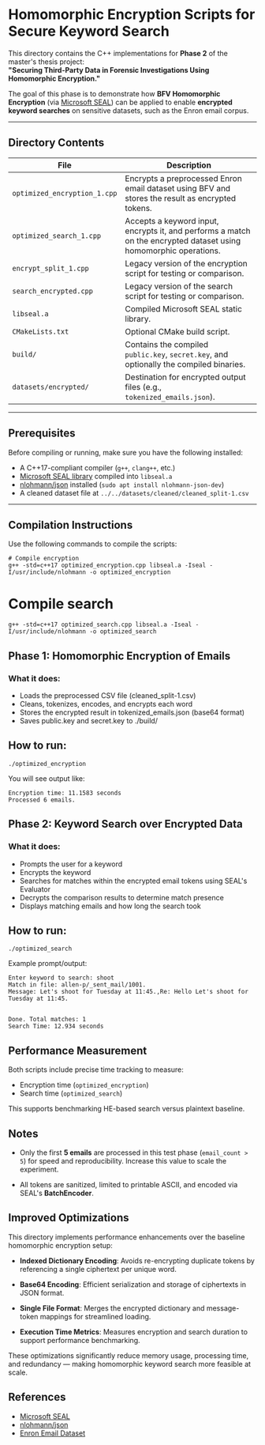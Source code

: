 # Homomorphic Encryption Scripts for Secure Keyword Search

This directory contains the C++ implementations for **Phase 2** of the master's thesis project:  
**"Securing Third-Party Data in Forensic Investigations Using Homomorphic Encryption."**

The goal of this phase is to demonstrate how **BFV Homomorphic Encryption** (via [Microsoft SEAL](https://github.com/microsoft/SEAL)) can be applied to enable **encrypted keyword searches** on sensitive datasets, such as the Enron email corpus.

---

## Directory Contents

| File                          | Description |
|-------------------------------|-------------|
| `optimized_encryption_1.cpp`    | Encrypts a preprocessed Enron email dataset using BFV and stores the result as encrypted tokens. |
| `optimized_search_1.cpp`        | Accepts a keyword input, encrypts it, and performs a match on the encrypted dataset using homomorphic operations. |
| `encrypt_split_1.cpp`         | Legacy version of the encryption script for testing or comparison. |
| `search_encrypted.cpp`        | Legacy version of the search script for testing or comparison. |
| `libseal.a`                   | Compiled Microsoft SEAL static library. |
| `CMakeLists.txt`              | Optional CMake build script. |
| `build/`                      | Contains the compiled `public.key`, `secret.key`, and optionally the compiled binaries. |
| `datasets/encrypted/`         | Destination for encrypted output files (e.g., `tokenized_emails.json`). |

---

## Prerequisites

Before compiling or running, make sure you have the following installed:

- A C++17-compliant compiler (`g++`, `clang++`, etc.)
- [Microsoft SEAL library](https://github.com/microsoft/SEAL) compiled into `libseal.a`
- [nlohmann/json](https://github.com/nlohmann/json) installed (`sudo apt install nlohmann-json-dev`)
- A cleaned dataset file at `../../datasets/cleaned/cleaned_split-1.csv`

---

## Compilation Instructions

Use the following commands to compile the scripts:

```
# Compile encryption
g++ -std=c++17 optimized_encryption.cpp libseal.a -Iseal -I/usr/include/nlohmann -o optimized_encryption
```

# Compile search

```
g++ -std=c++17 optimized_search.cpp libseal.a -Iseal -I/usr/include/nlohmann -o optimized_search
```

## Phase 1: Homomorphic Encryption of Emails
### What it does:

- Loads the preprocessed CSV file (cleaned_split-1.csv)
- Cleans, tokenizes, encodes, and encrypts each word
- Stores the encrypted result in tokenized_emails.json (base64 format)
- Saves public.key and secret.key to ./build/

## How to run:

```
./optimized_encryption
```

You will see output like:

```
Encryption time: 11.1583 seconds
Processed 6 emails.
```

## Phase 2: Keyword Search over Encrypted Data
### What it does:

- Prompts the user for a keyword
- Encrypts the keyword
- Searches for matches within the encrypted email tokens using SEAL's Evaluator
- Decrypts the comparison results to determine match presence
- Displays matching emails and how long the search took

## How to run:

```
./optimized_search
```

Example prompt/output:

```
Enter keyword to search: shoot
Match in file: allen-p/_sent_mail/1001.
Message: Let's shoot for Tuesday at 11:45.,Re: Hello Let's shoot for Tuesday at 11:45.


Done. Total matches: 1
Search Time: 12.934 seconds
```

## Performance Measurement
Both scripts include precise time tracking to measure:

* Encryption time (`optimized_encryption`)
* Search time (`optimized_search`)

This supports benchmarking HE-based search versus plaintext baseline.


## Notes
* Only the first **5 emails** are processed in this test phase (`email_count > 5`) for speed and reproducibility. Increase this value to scale the experiment.

* All tokens are sanitized, limited to printable ASCII, and encoded via SEAL's **BatchEncoder**.


## Improved Optimizations

This directory implements performance enhancements over the baseline homomorphic encryption setup:

* **Indexed Dictionary Encoding**: Avoids re-encrypting duplicate tokens by referencing a single ciphertext per unique word.

* **Base64 Encoding**: Efficient serialization and storage of ciphertexts in JSON format.

* **Single File Format**: Merges the encrypted dictionary and message-token mappings for streamlined loading.

* **Execution Time Metrics**: Measures encryption and search duration to support performance benchmarking.

These optimizations significantly reduce memory usage, processing time, and redundancy — making homomorphic keyword search more feasible at scale.


## References

* [Microsoft SEAL](https://github.com/microsoft/SEAL)
* [nlohmann/json](https://github.com/nlohmann/json)
* [Enron Email Dataset](https://www.cs.cmu.edu/~enron/)
